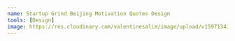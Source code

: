 ```yaml
---
name: Startup Grind Beijing Motivation Quotes Design
tools: [Design]
image: https://res.cloudinary.com/valentinesalim/image/upload/v1597134158/StartupGrindBeijing_Quotes_d80dbh.jpg
---
```

